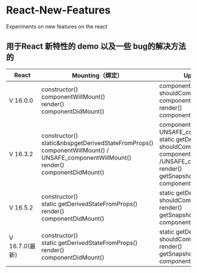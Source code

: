 # React-New-Features
Experiments on new features on the react

## 用于React 新特性的 demo 以及一些 bug的解决方法的

  React  | Mounting（绑定） | Updating（数据更新）| Unmounting （解除绑定）| Error Handling （错误处理）
  ------------- | ------------- | ------------- | ------------- | -------------
 V 16.0.0    |   constructor()<br> componentWillMount()<br> render() <br>componentDidMount() |  componentWillReceiveProps()<br> shouldComponentUpdate() <br>componentWillUpdate()<br> render()<br> componentDidUpdate()  | componentWillUnmount() | componentDidCatch() 
 V 16.3.2    |   constructor()<br> static&nbspgetDerivedStateFromProps()<br>componentWillMount() / UNSAFE_componentWillMount()<br>render()<br>componentDidMount() |  componentWillReceiveProps() / UNSAFE_componentWillReceiveProps()<br>static getDerivedStateFromProps()<br>shouldComponentUpdate()<br>componentWillUpdate() /UNSAFE_componentWillUpdate()<br>render()<br>getSnapshotBeforeUpdate()<br>componentDidUpdate()  |   componentWillUnmount() |  componentDidCatch() 
 V 16.5.2    |   constructor()<br>static getDerivedStateFromProps()<br>render()<br>componentDidMount() |  static getDerivedStateFromProps()<br>shouldComponentUpdate()<br>render()<br>getSnapshotBeforeUpdate()<br>componentDidUpdate()  |   componentWillUnmount() |  componentDidCatch()  
 V 16.7.0(最新) |   constructor()<br>static getDerivedStateFromProps()<br>render()<br>componentDidMount() |  static getDerivedStateFromProps()<br>shouldComponentUpdate()<br>render()<br>getSnapshotBeforeUpdate()<br>componentDidUpdate()  |   componentWillUnmount() |  static getDerivedStateFromError()<br>componentDidCatch()  

